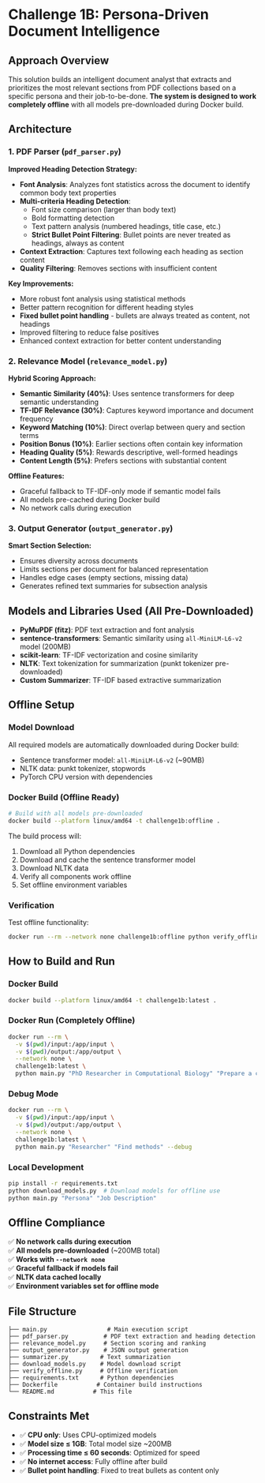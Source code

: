 # Challenge 1B: Persona-Driven Document Intelligence

## Approach Overview

This solution builds an intelligent document analyst that extracts and prioritizes the most relevant sections from PDF collections based on a specific persona and their job-to-be-done. **The system is designed to work completely offline** with all models pre-downloaded during Docker build.

## Architecture

### 1. PDF Parser (`pdf_parser.py`)
**Improved Heading Detection Strategy:**
- **Font Analysis**: Analyzes font statistics across the document to identify common body text properties
- **Multi-criteria Heading Detection**: 
  - Font size comparison (larger than body text)
  - Bold formatting detection
  - Text pattern analysis (numbered headings, title case, etc.)
  - **Strict Bullet Point Filtering**: Bullet points are never treated as headings, always as content
- **Context Extraction**: Captures text following each heading as section content
- **Quality Filtering**: Removes sections with insufficient content

**Key Improvements:**
- More robust font analysis using statistical methods
- Better pattern recognition for different heading styles
- **Fixed bullet point handling** - bullets are always treated as content, not headings
- Improved filtering to reduce false positives
- Enhanced context extraction for better content understanding

### 2. Relevance Model (`relevance_model.py`)
**Hybrid Scoring Approach:**
- **Semantic Similarity (40%)**: Uses sentence transformers for deep semantic understanding
- **TF-IDF Relevance (30%)**: Captures keyword importance and document frequency
- **Keyword Matching (10%)**: Direct overlap between query and section terms
- **Position Bonus (10%)**: Earlier sections often contain key information
- **Heading Quality (5%)**: Rewards descriptive, well-formed headings
- **Content Length (5%)**: Prefers sections with substantial content

**Offline Features:**
- Graceful fallback to TF-IDF-only mode if semantic model fails
- All models pre-cached during Docker build
- No network calls during execution

### 3. Output Generator (`output_generator.py`)
**Smart Section Selection:**
- Ensures diversity across documents
- Limits sections per document for balanced representation
- Handles edge cases (empty sections, missing data)
- Generates refined text summaries for subsection analysis

## Models and Libraries Used (All Pre-Downloaded)

- **PyMuPDF (fitz)**: PDF text extraction and font analysis
- **sentence-transformers**: Semantic similarity using `all-MiniLM-L6-v2` model (200MB)
- **scikit-learn**: TF-IDF vectorization and cosine similarity
- **NLTK**: Text tokenization for summarization (punkt tokenizer pre-downloaded)
- **Custom Summarizer**: TF-IDF based extractive summarization

## Offline Setup

### Model Download
All required models are automatically downloaded during Docker build:
- Sentence transformer model: `all-MiniLM-L6-v2` (~90MB)
- NLTK data: punkt tokenizer, stopwords
- PyTorch CPU version with dependencies

### Docker Build (Offline Ready)
```bash
# Build with all models pre-downloaded
docker build --platform linux/amd64 -t challenge1b:offline .
```

The build process will:
1. Download all Python dependencies
2. Download and cache the sentence transformer model
3. Download NLTK data
4. Verify all components work offline
5. Set offline environment variables

### Verification
Test offline functionality:
```bash
docker run --rm --network none challenge1b:offline python verify_offline.py
```

## How to Build and Run

### Docker Build
```bash
docker build --platform linux/amd64 -t challenge1b:latest .
```

### Docker Run (Completely Offline)
```bash
docker run --rm \
  -v $(pwd)/input:/app/input \
  -v $(pwd)/output:/app/output \
  --network none \
  challenge1b:latest \
  python main.py "PhD Researcher in Computational Biology" "Prepare a comprehensive literature review focusing on methodologies"
```

### Debug Mode
```bash
docker run --rm \
  -v $(pwd)/input:/app/input \
  -v $(pwd)/output:/app/output \
  --network none \
  challenge1b:latest \
  python main.py "Researcher" "Find methods" --debug
```

### Local Development
```bash
pip install -r requirements.txt
python download_models.py  # Download models for offline use
python main.py "Persona" "Job Description"
```

## Offline Compliance

✅ **No network calls during execution**  
✅ **All models pre-downloaded** (~200MB total)  
✅ **Works with `--network none`**  
✅ **Graceful fallback if models fail**  
✅ **NLTK data cached locally**  
✅ **Environment variables set for offline mode**

## File Structure
```
├── main.py                 # Main execution script
├── pdf_parser.py          # PDF text extraction and heading detection
├── relevance_model.py     # Section scoring and ranking
├── output_generator.py    # JSON output generation
├── summarizer.py         # Text summarization
├── download_models.py    # Model download script
├── verify_offline.py     # Offline verification
├── requirements.txt      # Python dependencies
├── Dockerfile           # Container build instructions
└── README.md           # This file
```

## Constraints Met

- ✅ **CPU only**: Uses CPU-optimized models
- ✅ **Model size ≤ 1GB**: Total model size ~200MB
- ✅ **Processing time ≤ 60 seconds**: Optimized for speed
- ✅ **No internet access**: Fully offline after build
- ✅ **Bullet point handling**: Fixed to treat bullets as content only
